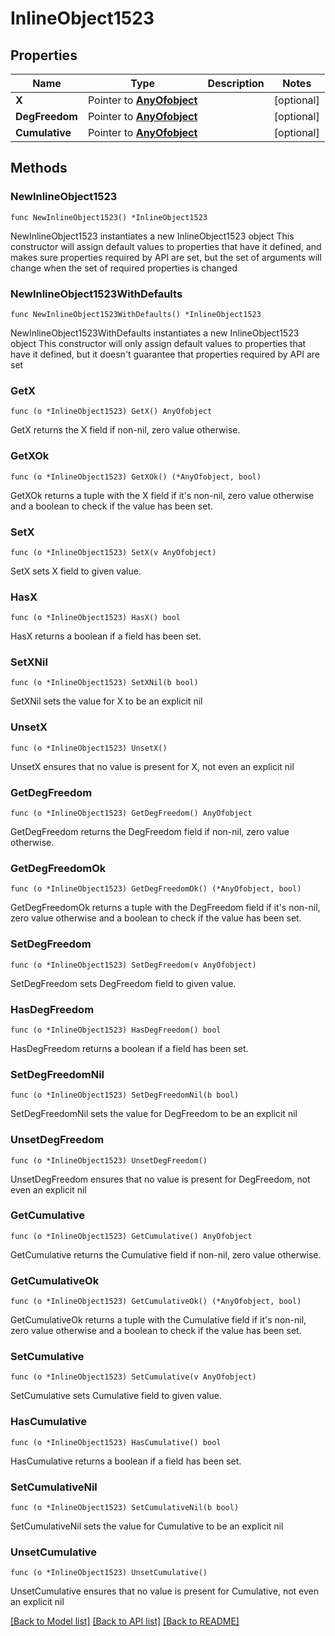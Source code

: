 # InlineObject1523

## Properties

Name | Type | Description | Notes
------------ | ------------- | ------------- | -------------
**X** | Pointer to [**AnyOfobject**](anyOf&lt;object&gt;.md) |  | [optional] 
**DegFreedom** | Pointer to [**AnyOfobject**](anyOf&lt;object&gt;.md) |  | [optional] 
**Cumulative** | Pointer to [**AnyOfobject**](anyOf&lt;object&gt;.md) |  | [optional] 

## Methods

### NewInlineObject1523

`func NewInlineObject1523() *InlineObject1523`

NewInlineObject1523 instantiates a new InlineObject1523 object
This constructor will assign default values to properties that have it defined,
and makes sure properties required by API are set, but the set of arguments
will change when the set of required properties is changed

### NewInlineObject1523WithDefaults

`func NewInlineObject1523WithDefaults() *InlineObject1523`

NewInlineObject1523WithDefaults instantiates a new InlineObject1523 object
This constructor will only assign default values to properties that have it defined,
but it doesn't guarantee that properties required by API are set

### GetX

`func (o *InlineObject1523) GetX() AnyOfobject`

GetX returns the X field if non-nil, zero value otherwise.

### GetXOk

`func (o *InlineObject1523) GetXOk() (*AnyOfobject, bool)`

GetXOk returns a tuple with the X field if it's non-nil, zero value otherwise
and a boolean to check if the value has been set.

### SetX

`func (o *InlineObject1523) SetX(v AnyOfobject)`

SetX sets X field to given value.

### HasX

`func (o *InlineObject1523) HasX() bool`

HasX returns a boolean if a field has been set.

### SetXNil

`func (o *InlineObject1523) SetXNil(b bool)`

 SetXNil sets the value for X to be an explicit nil

### UnsetX
`func (o *InlineObject1523) UnsetX()`

UnsetX ensures that no value is present for X, not even an explicit nil
### GetDegFreedom

`func (o *InlineObject1523) GetDegFreedom() AnyOfobject`

GetDegFreedom returns the DegFreedom field if non-nil, zero value otherwise.

### GetDegFreedomOk

`func (o *InlineObject1523) GetDegFreedomOk() (*AnyOfobject, bool)`

GetDegFreedomOk returns a tuple with the DegFreedom field if it's non-nil, zero value otherwise
and a boolean to check if the value has been set.

### SetDegFreedom

`func (o *InlineObject1523) SetDegFreedom(v AnyOfobject)`

SetDegFreedom sets DegFreedom field to given value.

### HasDegFreedom

`func (o *InlineObject1523) HasDegFreedom() bool`

HasDegFreedom returns a boolean if a field has been set.

### SetDegFreedomNil

`func (o *InlineObject1523) SetDegFreedomNil(b bool)`

 SetDegFreedomNil sets the value for DegFreedom to be an explicit nil

### UnsetDegFreedom
`func (o *InlineObject1523) UnsetDegFreedom()`

UnsetDegFreedom ensures that no value is present for DegFreedom, not even an explicit nil
### GetCumulative

`func (o *InlineObject1523) GetCumulative() AnyOfobject`

GetCumulative returns the Cumulative field if non-nil, zero value otherwise.

### GetCumulativeOk

`func (o *InlineObject1523) GetCumulativeOk() (*AnyOfobject, bool)`

GetCumulativeOk returns a tuple with the Cumulative field if it's non-nil, zero value otherwise
and a boolean to check if the value has been set.

### SetCumulative

`func (o *InlineObject1523) SetCumulative(v AnyOfobject)`

SetCumulative sets Cumulative field to given value.

### HasCumulative

`func (o *InlineObject1523) HasCumulative() bool`

HasCumulative returns a boolean if a field has been set.

### SetCumulativeNil

`func (o *InlineObject1523) SetCumulativeNil(b bool)`

 SetCumulativeNil sets the value for Cumulative to be an explicit nil

### UnsetCumulative
`func (o *InlineObject1523) UnsetCumulative()`

UnsetCumulative ensures that no value is present for Cumulative, not even an explicit nil

[[Back to Model list]](../README.md#documentation-for-models) [[Back to API list]](../README.md#documentation-for-api-endpoints) [[Back to README]](../README.md)


